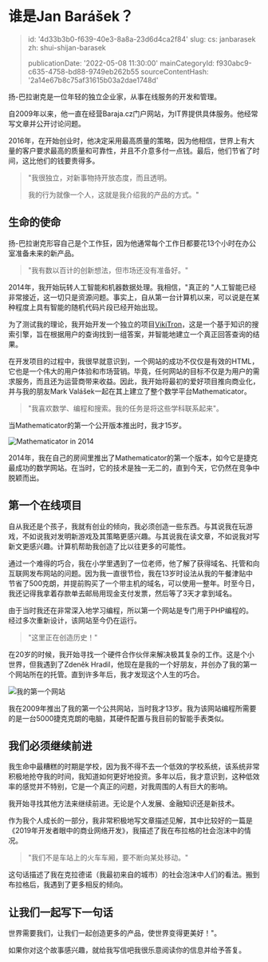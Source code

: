 谁是Jan Barášek？
==============

> id: '4d33b3b0-f639-40e3-8a8a-23d6d4ca2f84'
> slug:
> 	cs: janbarasek
> 	zh: shui-shijan-barasek
> 
> publicationDate: '2022-05-08 11:30:00'
> mainCategoryId: f930abc9-c635-4758-bd88-9749eb262b55
> sourceContentHash: '2a14e67b8c75af31615b03a2dae1748d'

扬-巴拉谢克是一位年轻的独立企业家，从事在线服务的开发和管理。

自2009年以来，他一直在经营Baraja.cz门户网站，为IT界提供具体服务。他经常写文章并公开讨论问题。

2016年，在开始创业时，他决定采用最高质量的策略，因为他相信，世界上有大量的客户要求最高的质量和可靠性，并且不介意多付一点钱。最后，他们节省了时间，这比他们的钱要贵得多。

> "我很独立，对新事物持开放态度，而且透明。
>
> 我的行为就像一个人，这就是我介绍我的产品的方式。"

生命的使命
---------------

扬-巴拉谢克形容自己是个工作狂，因为他通常每个工作日都要花13个小时在办公室准备未来的新产品。

> "我有数以百计的创新想法，但市场还没有准备好。"

2014年，我开始玩转人工智能和机器数据处理。我相信，"真正的 "人工智能已经非常接近，这一切只是资源问题。事实上，自从第一台计算机以来，可以说是在某种程度上具有智能的随机代码片段已经开始出现。

为了测试我的理论，我开始开发一个独立的项目[VikiTron](https://vikitron.com)，这是一个基于知识的搜索引擎，旨在根据用户的查询找到一组答案，并智能地建立一个真正回答查询的结果。

在开发项目的过程中，我很早就意识到，一个网站的成功不仅仅是有效的HTML，它也是一个伟大的用户体验和市场营销。毕竟，任何网站的目标不仅是为用户的需求服务，而且还为运营商带来收益。因此，我开始将最初的爱好项目推向商业化，并与我的朋友Mark Valášek一起在其上建立了整个数学平台Mathematicator。

> "我喜欢数学、编程和搜索。我的任务是将这些学科联系起来"。

当Mathematicator的第一个公开版本推出时，我才15岁。

<img src="https://baraja.cz/content/about/mathematicator-2014.jpg" alt="Mathematicator in 2014" class="w-100 mb-3">

2014年，我在自己的房间里推出了Mathematicator的第一个版本，如今它是捷克最成功的数学网站。在当时，它的技术是独一无二的，直到今天，它仍然在竞争中脱颖而出。

第一个在线项目
--------------------

自从我还是个孩子，我就有创业的倾向，我必须创造一些东西。与其说我在玩游戏，不如说我对发明新游戏及其策略更感兴趣。与其说我在读文章，不如说我对写新文更感兴趣。计算机帮助我创造了比以往更多的可能性。

通过一个难得的巧合，我在小学里遇到了一位老师，他了解了获得域名、托管和向互联网发布网站的问题。因为我一直很节俭，我在13岁时设法从我的午餐津贴中节省了500克朗，并提前购买了一个带主机的域名，可以使用一整年。时至今日，我还记得我拿着存款单去邮局用现金支付发票，然后等了3天才拿到域名。

由于当时我还在非常深入地学习编程，所以第一个网站是专门用于PHP编程的。 经过多次重新设计，该网站至今仍在运行。

> "这里正在创造历史！"

在20岁的时候，我开始寻找一个硬件合作伙伴来解决极其复杂的工作。这是个小世界，但我遇到了Zdeněk Hradil，他现在是我的一个好朋友，并创办了我的第一个网站所在的托管。直到许多年后，我才发现这个人生的巧合。

<img src="https://baraja.cz/content/about/prvni-web.jpg" alt="我的第一个网站" class="w-100 mb-3" >

我在2009年推出了我的第一个公共网站，当时我才13岁。我为该网站编程所需要的是一台5000捷克克朗的电脑，其硬件配置与我目前的智能手表类似。

我们必须继续前进
------------------------

我生命中最糟糕的时期是学校，因为我不得不去一个低效的学校系统，该系统非常积极地抢夺我的时间，我知道如何更好地投资。多年以后，我才意识到，这种低效率的感觉并不特别，它是一个真正的问题，对我周围的人有巨大的影响。

我开始寻找其他方法来继续前进。无论是个人发展、金融知识还是新技术。

作为我个人成长的一部分，我非常积极地写文章描述见解，其中比较好的一篇是《2019年开发者眼中的商业网络开发》，我描述了我在布拉格的社会泡沫中的情况。

> "我们不是车站上的火车车厢，要不断向某处移动。"

这句话描述了我在克拉德诺（我最初来自的城市）的社会泡沫中人们的看法。搬到布拉格后，我遇到了更多相反的倾向。

让我们一起写下一句话
--------------------------------

世界需要我们，让我们一起创造更多的产品，使世界变得更美好！"。

如果你对这个故事感兴趣，就给我写信吧我很乐意阅读你的信息并给予答复。
